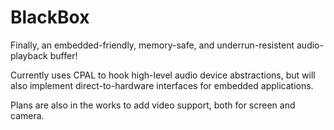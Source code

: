 # BlackBox
Finally, an embedded-friendly, memory-safe, and underrun-resistent audio-playback buffer!

Currently uses CPAL to hook high-level audio device abstractions, but will also implement direct-to-hardware interfaces for embedded applications.

Plans are also in the works to add video support, both for screen and camera.
